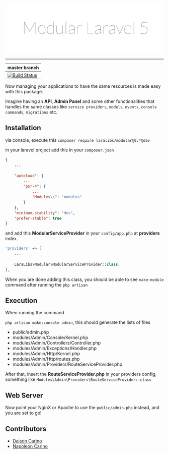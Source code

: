 ![alt tag](https://raw.githubusercontent.com/laravel-libraries/modular/master/welcome.png)

---

| master branch                                                                                                                     |
|----------------------------------------------------------------------------------------------------------------------------------------|
| [![Build Status](https://travis-ci.org/laravel-libraries/modular.svg?branch=master)](https://travis-ci.org/laravel-libraries/modular)  |

Now managing your applications to have the same resources is made easy with this package.

Imagine having an **API**, **Admin Panel** and some other functionalities that handles the same classes like ``service providers``, ``models``, ``events``, ``console commands``, ``migrations`` etc.

## Installation

via console, execute this ``composer require laralibs/modular@0.*@dev``

in your laravel project add this in your ``composer.json``

```json
{
    ...

    "autoload": {
        ...
        "psr-4": {
            ...
            "Modules\\": "modules"
        }
    },
    "minimum-stability": "dev",
    "prefer-stable": true
}
```

and add this **ModularServiceProvider** in your ``config/app.php`` at **providers** index.

```php
'providers' => [
    ...

    LaraLibs\Modular\ModularServiceProvider::class,
],
```

When you are done adding this class, you should be able to see ``make:module`` command after running the ``php artisan``

## Execution

When running the command

``php artisan make:console admin``, this should generate the lists of files

- public/admin.php
- modules/Admin/Console/Kernel.php
- modules/Admin/Controllers/Controller.php
- modules/Admin/Exceptions/Handler.php
- modules/Admin/Http/Kernel.php
- modules/Admin/Http/routes.php
- modules/Admin/Providers/RouteServiceProvider.php

After that, insert the **RouteServiceProvider.php** in your providers config, something like ``Modules\Admin\Providers\RouteServiceProvider::class``

## Web Server

Now point your NginX or Apache to use the ``public/admin.php`` instead, and you are set to go!

## Contributors

- [Daison Carino](https://github.com/daison12006013)
- [Napoleon Carino](https://github.com/napoleon101392)
